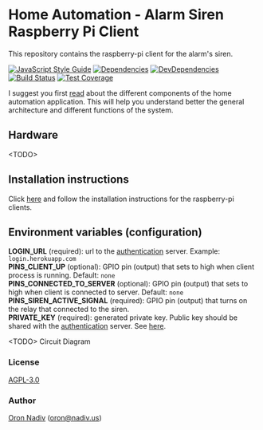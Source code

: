 # Home Automation - Alarm Siren Raspberry Pi Client
This repository contains the raspberry-pi client for the alarm's siren.

[![JavaScript Style Guide][standard-image]][standard-url]
[![Dependencies][dependencies-image]][dependencies-url]
[![DevDependencies][dependencies-dev-image]][dependencies-dev-url]
[![Build Status][travis-image]][travis-url]
[![Test Coverage][coveralls-image]][coveralls-url]

I suggest you first [read][overview-url] about the different components of the home automation application.
This will help you understand better the general architecture and different functions of the system.

## Hardware
\<TODO\>

## Installation instructions
Click [here][client-installation-instruction-url] and follow the installation instructions for the raspberry-pi clients.

## Environment variables (configuration)
__LOGIN\_URL__ (required): url to the [authentication][auth-url] server. Example: `login.herokuapp.com`  
__PINS\_CLIENT\_UP__ (optional): GPIO pin (output) that sets to high when client process is running. Default: `none`  
__PINS\_CONNECTED\_TO\_SERVER__ (optional): GPIO pin (output) that sets to high when client is connected to server. Default: `none`  
__PINS\_SIREN\_ACTIVE\_SIGNAL__ (required): GPIO pin (output) that turns on the relay that connected to the siren.  
__PRIVATE\_KEY__ (required): generated private key.  Public key should be shared with the [authentication][auth-url] server. See [here][private-public-keys-url].  

\<TODO\> Circuit Diagram

### License
[AGPL-3.0](https://spdx.org/licenses/AGPL-3.0.html)

### Author
[Oron Nadiv](https://github.com/OronNadiv) ([oron@nadiv.us](mailto:oron@nadiv.us))

[dependencies-image]: https://david-dm.org/OronNadiv/alarm-siren-raspberry-client/status.svg
[dependencies-url]: https://david-dm.org/OronNadiv/alarm-siren-raspberry-client
[dependencies-dev-image]: https://david-dm.org/OronNadiv/alarm-siren-raspberry-client/dev-status.svg
[dependencies-dev-url]: https://david-dm.org/OronNadiv/alarm-siren-raspberry-client?type=dev
[travis-image]: http://img.shields.io/travis/OronNadiv/alarm-siren-raspberry-client.svg?style=flat-square
[travis-url]: https://travis-ci.org/OronNadiv/alarm-siren-raspberry-client
[coveralls-image]: http://img.shields.io/coveralls/OronNadiv/alarm-siren-raspberry-client.svg?style=flat-square
[coveralls-url]: https://coveralls.io/r/OronNadiv/alarm-siren-raspberry-client
[standard-image]: https://img.shields.io/badge/code%20style-standard-brightgreen.svg
[standard-url]: http://standardjs.com

[overview-url]: https://oronnadiv.github.io/home-automation
[client-installation-instruction-url]: https://oronnadiv.github.io/home-automation/#installation-instructions-for-the-raspberry-pi-clients
[server-installation-instruction-url]: https://oronnadiv.github.io/home-automation/#installation-instructions-for-the-server-micro-services
[private-public-keys-url]: https://oronnadiv.github.io/home-automation/#generating-private-and-public-keys

[alarm-url]: https://github.com/OronNadiv/alarm-system-api
[auth-url]: https://github.com/OronNadiv/authentication-api
[camera-url]: https://github.com/OronNadiv/camera-api
[garage-url]: https://github.com/OronNadiv/garage-door-api
[notifications-url]: https://github.com/OronNadiv/notifications-api
[storage-url]: https://github.com/OronNadiv/storage-api
[ui-url]: https://github.com/OronNadiv/home-automation-ui
